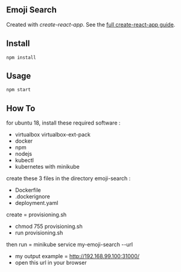 Emoji Search
---

Created with *create-react-app*. See the [full create-react-app guide](https://github.com/facebookincubator/create-react-app/blob/master/packages/react-scripts/template/README.md).



Install
---

`npm install`



Usage
---

`npm start`



How To
---

for ubuntu 18,  install these required software :
- virtualbox virtualbox-ext-pack
- docker
- npm
- nodejs
- kubectl
- kubernetes with minikube

create these 3 files in the directory emoji-search :
- Dockerfile
- .dockerignore
- deployment.yaml

create = provisioning.sh
- chmod 755 provisioning.sh
- run provisioning.sh

then run = minikube service my-emoji-search --url
- my output example = http://192.168.99.100:31000/
- open this url in your browser


